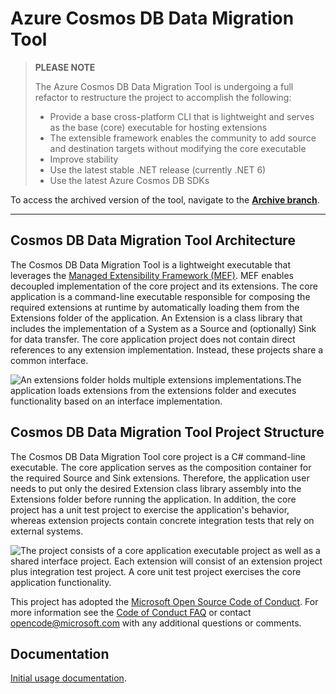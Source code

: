 # Azure Cosmos DB Data Migration Tool

> **PLEASE NOTE**
>
> The Azure Cosmos DB Data Migration Tool is undergoing a full refactor to restructure the project to accomplish the following:
>
> - Provide a base cross-platform CLI that is lightweight and serves as the base (core) executable for hosting extensions
> - The extensible framework enables the community to add source and destination targets without modifying the core executable
> - Improve stability
> - Use the latest stable .NET release (currently .NET 6)
> - Use the latest Azure Cosmos DB SDKs

To access the archived version of the tool, navigate to the [**Archive branch**](https://github.com/Azure/azure-documentdb-datamigrationtool/tree/archive).

---

## Cosmos DB Data Migration Tool Architecture

The Cosmos DB Data Migration Tool is a lightweight executable that leverages the [Managed Extensibility Framework (MEF)](https://docs.microsoft.com/en-us/dotnet/framework/mef/). MEF enables decoupled implementation of the core project and its extensions. The core application is a command-line executable responsible for composing the required extensions at runtime by automatically loading them from the Extensions folder of the application. An Extension is a class library that includes the implementation of a System as a Source and (optionally) Sink for data transfer. The core application project does not contain direct references to any extension implementation. Instead, these projects share a common interface.

![An extensions folder holds multiple extensions implementations.The application loads extensions from the extensions folder and executes functionality based on an interface implementation.](media/application_architecture.png "Application architecture")

## Cosmos DB Data Migration Tool Project Structure

The Cosmos DB Data Migration Tool core project is a C# command-line executable. The core application serves as the composition container for the required Source and Sink extensions. Therefore, the application user needs to put only the desired Extension class library assembly into the Extensions folder before running the application. In addition, the core project has a unit test project to exercise the application's behavior, whereas extension projects contain concrete integration tests that rely on external systems.

![The project consists of a core application executable project as well as a shared interface project. Each extension will consist of an extension project plus integration test project. A core unit test project exercises the core application functionality.](media/project_structure.png "Project structure")

This project has adopted the [Microsoft Open Source Code of Conduct](https://opensource.microsoft.com/codeofconduct/). For more information see the [Code of Conduct FAQ](https://opensource.microsoft.com/codeofconduct/faq/) or contact [opencode@microsoft.com](mailto:opencode@microsoft.com) with any additional questions or comments.

## Documentation

[Initial usage documentation](docs/developer-guidance.md).
